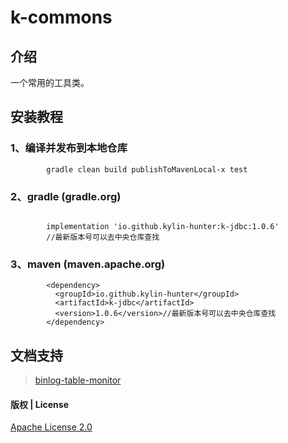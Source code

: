 # k-commons

## 介绍

一个常用的工具类。

## 安装教程

### 1、编译并发布到本地仓库

```
        gradle clean build publishToMavenLocal-x test
```

### 2、gradle (gradle.org)

```

        implementation 'io.github.kylin-hunter:k-jdbc:1.0.6'
        //最新版本号可以去中央仓库查找

```

### 3、maven (maven.apache.org)

```
        <dependency>
          <groupId>io.github.kylin-hunter</groupId>
          <artifactId>k-jdbc</artifactId>
          <version>1.0.6</version>//最新版本号可以去中央仓库查找
        </dependency>

```

## 文档支持

> [binlog-table-monitor](doc/binlog-table-monitor/binlog-table-monitor-zh.md)


#### 版权 | License

[Apache License 2.0](https://www.apache.org/licenses/LICENSE-2.0)
